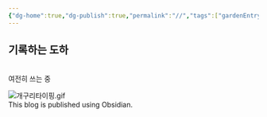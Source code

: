 ```yaml
---
{"dg-home":true,"dg-publish":true,"permalink":"//","tags":["gardenEntry"],"dgPassFrontmatter":true}
---
```



## 기록하는 도하

<br>
여전히 쓰는 중

![개구리타이핑.gif](/img/user/%EC%B2%A8%EB%B6%80%ED%8C%8C%EC%9D%BC/%EA%B0%9C%EA%B5%AC%EB%A6%AC%ED%83%80%EC%9D%B4%ED%95%91.gif)
<br>
This blog is published using Obsidian.